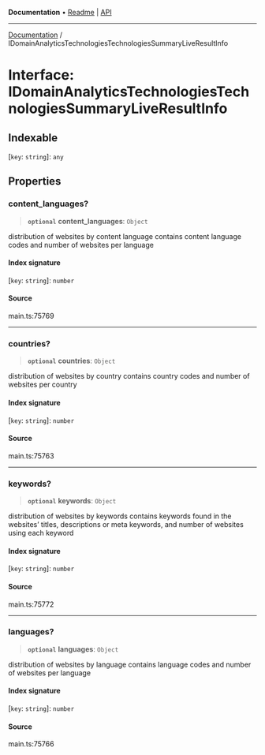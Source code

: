 **Documentation** • [Readme](../README.md) \| [API](../globals.md)

***

[Documentation](../README.md) / IDomainAnalyticsTechnologiesTechnologiesSummaryLiveResultInfo

# Interface: IDomainAnalyticsTechnologiesTechnologiesSummaryLiveResultInfo

## Indexable

 \[`key`: `string`\]: `any`

## Properties

### content\_languages?

> **`optional`** **content\_languages**: `Object`

distribution of websites by content language
contains content language codes and number of websites per language

#### Index signature

 \[`key`: `string`\]: `number`

#### Source

main.ts:75769

***

### countries?

> **`optional`** **countries**: `Object`

distribution of websites by country
contains country codes and number of websites per country

#### Index signature

 \[`key`: `string`\]: `number`

#### Source

main.ts:75763

***

### keywords?

> **`optional`** **keywords**: `Object`

distribution of websites by keywords
contains keywords found in the websites’ titles, descriptions or meta keywords, and number of websites using each keyword

#### Index signature

 \[`key`: `string`\]: `number`

#### Source

main.ts:75772

***

### languages?

> **`optional`** **languages**: `Object`

distribution of websites by language
contains language codes and number of websites per language

#### Index signature

 \[`key`: `string`\]: `number`

#### Source

main.ts:75766

